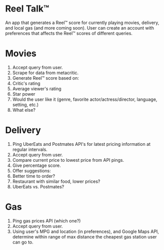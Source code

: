 # Reel Talk&trade;
An app that generates a Reel&trade; score for currently playing movies, delivery, and local gas (and more coming soon). User can create an account with preferences that affects the Reel&trade; scores of different queries.

# Movies
1. Accept query from user.
2. Scrape for data from metacritic.
3. Generate Reel&trade; score based on:
  1. Critic's rating
  2. Average viewer's rating
  3. Star power
  4. Would the user like it (genre, favorite actor/actress/director, language, setting, etc.)
4. What else?

# Delivery
1. Ping UberEats and Postmates API's for latest pricing information at regular intervals.
2. Accept query from user.
3. Compare current price to lowest price from API pings.
4. Give percentage score.
5. Offer suggestions:
  1. Better time to order?
  2. Restaurant with similar food, lower prices?
  3. UberEats vs. Postmates?

# Gas
1. Ping gas prices API (which one?)
2. Accept query from user.
3. Using user's MPG and location (in preferences), and Google Maps API, determine within range of max distance the cheapest gas station user can go to.
